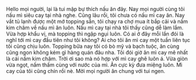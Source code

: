 Hello mọi người, lại là tui mập bự thích nấu ăn đây. Nay mọi người cùng tôi nấu mì siêu cay tại nhà nghe. Cũng lâu rồi, tôi chưa có nấu mì cay ăn. Nay vắt tủ lạnh được một mớ topping sẵn, tôi chạy ra chợ mua ít bắp cải và nấm kim châm về nấu mì ăn luôn. Nấu mì cay tại nhà tôi thấy cũng dễ làm lắm. Vừa hợp khẩu vị, mà topping thì ngập ngụi luôn. Có ai ở đây mỗi lần đói là nghĩ tới mì cay đầu tiên như tôi không? Ai cho tôi ăn mì cay một tuần liên tục tôi cũng chịu luôn. Topping bữa nay tôi có bò mỹ và bạch tuộc, ăn cùng cũng ngon không kém gì hàng quán đâu nha. Tôi đói giờ ăn mì cay mê nhất là cái nấm kim châm. Trời ơi sao mà nó hợp với mì cay ghê luôn á. Vừa giòn vừa ngọt, nấm thấm cùng với nước của mì. Ăn cực kỳ đưa miệng luôn. Mì cay của tôi cũng chín rồi nè. Mời mọi người ăn chung với tui ngen.